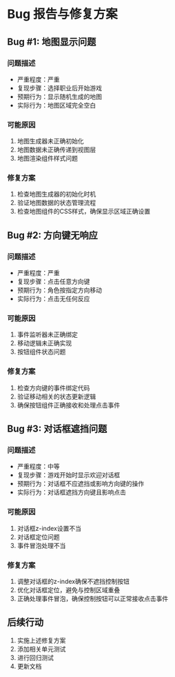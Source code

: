 # Bug 报告与修复方案

## Bug #1: 地图显示问题
### 问题描述
- 严重程度：严重
- 复现步骤：选择职业后开始游戏
- 预期行为：显示随机生成的地图
- 实际行为：地图区域完全空白
### 可能原因
1. 地图生成器未正确初始化
2. 地图数据未正确传递到视图层
3. 地图渲染组件样式问题
### 修复方案
1. 检查地图生成器的初始化时机
2. 验证地图数据的状态管理流程
3. 检查地图组件的CSS样式，确保显示区域正确设置

## Bug #2: 方向键无响应
### 问题描述
- 严重程度：严重
- 复现步骤：点击任意方向键
- 预期行为：角色按指定方向移动
- 实际行为：点击无任何反应
### 可能原因
1. 事件监听器未正确绑定
2. 移动逻辑未正确实现
3. 按钮组件状态问题
### 修复方案
1. 检查方向键的事件绑定代码
2. 验证移动相关的状态更新逻辑
3. 确保按钮组件正确接收和处理点击事件

## Bug #3: 对话框遮挡问题
### 问题描述
- 严重程度：中等
- 复现步骤：游戏开始时显示欢迎对话框
- 预期行为：对话框不应遮挡或影响方向键的操作
- 实际行为：对话框遮挡方向键且影响点击
### 可能原因
1. 对话框z-index设置不当
2. 对话框定位问题
3. 事件冒泡处理不当
### 修复方案
1. 调整对话框的z-index确保不遮挡控制按钮
2. 优化对话框定位，避免与控制区域重叠
3. 正确处理事件冒泡，确保控制按钮可以正常接收点击事件

## 后续行动
1. 实施上述修复方案
2. 添加相关单元测试
3. 进行回归测试
4. 更新文档 